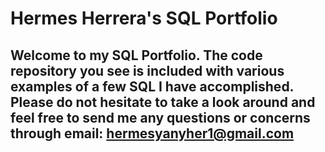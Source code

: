# Hermes Herrera's SQL Portfolio

## Welcome to my SQL Portfolio. The code repository you see is included with various examples of a few SQL I have accomplished. Please do not hesitate to take a look around and feel free to send me any questions or concerns through email: hermesyanyher1@gmail.com
